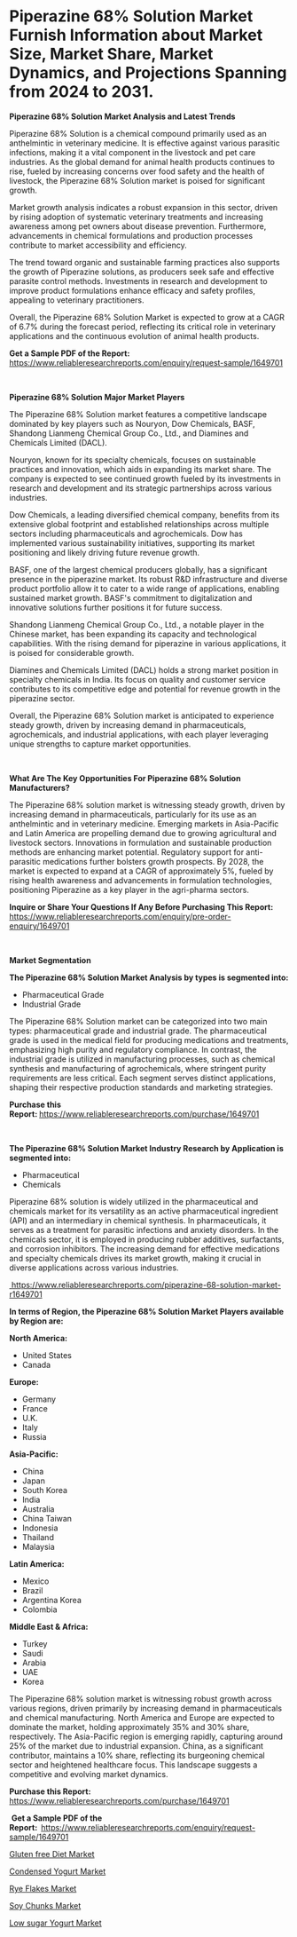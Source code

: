 <p><h1>Piperazine 68% Solution Market Furnish Information about Market Size, Market Share, Market Dynamics, and Projections Spanning from 2024 to 2031.</h1></p><p><strong>Piperazine 68% Solution Market Analysis and Latest Trends</strong></p>
<p><p>Piperazine 68% Solution is a chemical compound primarily used as an anthelmintic in veterinary medicine. It is effective against various parasitic infections, making it a vital component in the livestock and pet care industries. As the global demand for animal health products continues to rise, fueled by increasing concerns over food safety and the health of livestock, the Piperazine 68% Solution market is poised for significant growth.</p><p>Market growth analysis indicates a robust expansion in this sector, driven by rising adoption of systematic veterinary treatments and increasing awareness among pet owners about disease prevention. Furthermore, advancements in chemical formulations and production processes contribute to market accessibility and efficiency.</p><p>The trend toward organic and sustainable farming practices also supports the growth of Piperazine solutions, as producers seek safe and effective parasite control methods. Investments in research and development to improve product formulations enhance efficacy and safety profiles, appealing to veterinary practitioners.</p><p>Overall, the Piperazine 68% Solution Market is expected to grow at a CAGR of 6.7% during the forecast period, reflecting its critical role in veterinary applications and the continuous evolution of animal health products.</p></p>
<p><strong>Get a Sample PDF of the Report:&nbsp;</strong> <a href="https://www.reliableresearchreports.com/enquiry/request-sample/1649701?utm_campaign=1635&utm_medium=2&utm_source=Github&utm_content=ia&utm_term=19102024&utm_id=piperazine-68-solution">https://www.reliableresearchreports.com/enquiry/request-sample/1649701</a></p>
<p>&nbsp;</p>
<p><strong>Piperazine 68% Solution Major Market Players</strong></p>
<p><p>The Piperazine 68% Solution market features a competitive landscape dominated by key players such as Nouryon, Dow Chemicals, BASF, Shandong Lianmeng Chemical Group Co., Ltd., and Diamines and Chemicals Limited (DACL). </p><p>Nouryon, known for its specialty chemicals, focuses on sustainable practices and innovation, which aids in expanding its market share. The company is expected to see continued growth fueled by its investments in research and development and its strategic partnerships across various industries.</p><p>Dow Chemicals, a leading diversified chemical company, benefits from its extensive global footprint and established relationships across multiple sectors including pharmaceuticals and agrochemicals. Dow has implemented various sustainability initiatives, supporting its market positioning and likely driving future revenue growth.</p><p>BASF, one of the largest chemical producers globally, has a significant presence in the piperazine market. Its robust R&D infrastructure and diverse product portfolio allow it to cater to a wide range of applications, enabling sustained market growth. BASF's commitment to digitalization and innovative solutions further positions it for future success.</p><p>Shandong Lianmeng Chemical Group Co., Ltd., a notable player in the Chinese market, has been expanding its capacity and technological capabilities. With the rising demand for piperazine in various applications, it is poised for considerable growth.</p><p>Diamines and Chemicals Limited (DACL) holds a strong market position in specialty chemicals in India. Its focus on quality and customer service contributes to its competitive edge and potential for revenue growth in the piperazine sector.</p><p>Overall, the Piperazine 68% Solution market is anticipated to experience steady growth, driven by increasing demand in pharmaceuticals, agrochemicals, and industrial applications, with each player leveraging unique strengths to capture market opportunities.</p></p>
<p>&nbsp;</p>
<p><strong>What Are The Key Opportunities For Piperazine 68% Solution Manufacturers?</strong></p>
<p><p>The Piperazine 68% solution market is witnessing steady growth, driven by increasing demand in pharmaceuticals, particularly for its use as an anthelmintic and in veterinary medicine. Emerging markets in Asia-Pacific and Latin America are propelling demand due to growing agricultural and livestock sectors. Innovations in formulation and sustainable production methods are enhancing market potential. Regulatory support for anti-parasitic medications further bolsters growth prospects. By 2028, the market is expected to expand at a CAGR of approximately 5%, fueled by rising health awareness and advancements in formulation technologies, positioning Piperazine as a key player in the agri-pharma sectors.</p></p>
<p><strong>Inquire or Share Your Questions If Any Before Purchasing This Report:</strong> <a href="https://www.reliableresearchreports.com/enquiry/pre-order-enquiry/1649701?utm_campaign=1635&utm_medium=2&utm_source=Github&utm_content=ia&utm_term=19102024&utm_id=piperazine-68-solution">https://www.reliableresearchreports.com/enquiry/pre-order-enquiry/1649701</a></p>
<p>&nbsp;</p>
<p><strong>Market Segmentation</strong></p>
<p><strong>The Piperazine 68% Solution Market Analysis by types is segmented into:</strong></p>
<p><ul><li>Pharmaceutical Grade</li><li>Industrial Grade</li></ul></p>
<p><p>The Piperazine 68% Solution market can be categorized into two main types: pharmaceutical grade and industrial grade. The pharmaceutical grade is used in the medical field for producing medications and treatments, emphasizing high purity and regulatory compliance. In contrast, the industrial grade is utilized in manufacturing processes, such as chemical synthesis and manufacturing of agrochemicals, where stringent purity requirements are less critical. Each segment serves distinct applications, shaping their respective production standards and marketing strategies.</p></p>
<p><strong>Purchase this Report:&nbsp;</strong><a href="https://www.reliableresearchreports.com/purchase/1649701?utm_campaign=1635&utm_medium=2&utm_source=Github&utm_content=ia&utm_term=19102024&utm_id=piperazine-68-solution">https://www.reliableresearchreports.com/purchase/1649701</a></p>
<p>&nbsp;</p>
<p><strong>The Piperazine 68% Solution Market Industry Research by Application is segmented into:</strong></p>
<p><ul><li>Pharmaceutical</li><li>Chemicals</li></ul></p>
<p><p>Piperazine 68% solution is widely utilized in the pharmaceutical and chemicals market for its versatility as an active pharmaceutical ingredient (API) and an intermediary in chemical synthesis. In pharmaceuticals, it serves as a treatment for parasitic infections and anxiety disorders. In the chemicals sector, it is employed in producing rubber additives, surfactants, and corrosion inhibitors. The increasing demand for effective medications and specialty chemicals drives its market growth, making it crucial in diverse applications across various industries.</p></p>
<p><a href="https://www.reliableresearchreports.com/piperazine-68-solution-market-r1649701?utm_campaign=1635&utm_medium=2&utm_source=Github&utm_content=ia&utm_term=19102024&utm_id=piperazine-68-solution">&nbsp;https://www.reliableresearchreports.com/piperazine-68-solution-market-r1649701</a></p>
<p><strong>In terms of Region, the Piperazine 68% Solution Market Players available by Region are:</strong></p>
<p>
    <p> <strong> North America: </strong>
        <ul>
            <li>United States</li>
            <li>Canada</li>
        </ul>
        </p> 
    <p> <strong> Europe: </strong>
        <ul>
            <li>Germany</li>
            <li>France</li>
            <li>U.K.</li>
            <li>Italy</li>
            <li>Russia</li>
        </ul>
        </p> 
    <p> <strong> Asia-Pacific: </strong>
        <ul>
            <li>China</li>
            <li>Japan</li>
            <li>South Korea</li>
            <li>India</li>
            <li>Australia</li>
            <li>China Taiwan</li>
            <li>Indonesia</li>
            <li>Thailand</li>
            <li>Malaysia</li>
        </ul>
        </p> 
    <p> <strong> Latin America: </strong>
        <ul>
            <li>Mexico</li>
            <li>Brazil</li>
            <li>Argentina Korea</li>
            <li>Colombia</li>
        </ul>
        </p> 
    <p> <strong> Middle East & Africa: </strong>
        <ul>
            <li>Turkey</li>
            <li>Saudi</li>
            <li>Arabia</li>
            <li>UAE</li>
            <li>Korea</li>
        </ul>
    </p>
    </p>
<p><p>The Piperazine 68% solution market is witnessing robust growth across various regions, driven primarily by increasing demand in pharmaceuticals and chemical manufacturing. North America and Europe are expected to dominate the market, holding approximately 35% and 30% share, respectively. The Asia-Pacific region is emerging rapidly, capturing around 25% of the market due to industrial expansion. China, as a significant contributor, maintains a 10% share, reflecting its burgeoning chemical sector and heightened healthcare focus. This landscape suggests a competitive and evolving market dynamics.</p></p>
<p><strong>Purchase this Report: </strong><a href="https://www.reliableresearchreports.com/purchase/1649701?utm_campaign=1635&utm_medium=2&utm_source=Github&utm_content=ia&utm_term=19102024&utm_id=piperazine-68-solution">https://www.reliableresearchreports.com/purchase/1649701</a></p>
<p>&nbsp;<strong>Get a Sample PDF of the Report:&nbsp;&nbsp;</strong><a href="https://www.reliableresearchreports.com/enquiry/request-sample/1649701?utm_campaign=1635&utm_medium=2&utm_source=Github&utm_content=ia&utm_term=19102024&utm_id=piperazine-68-solution">https://www.reliableresearchreports.com/enquiry/request-sample/1649701</a></p>
<p><strong></strong></p>
<p><p><a href="https://www.linkedin.com/pulse/disruption-innovation-gluten-free-diet-industry-market-analysis-wf1se?utm_campaign=1635&utm_medium=2&utm_source=Github&utm_content=ia&utm_term=19102024&utm_id=piperazine-68-solution">Gluten free Diet Market</a></p><p><a href="https://www.linkedin.com/pulse/condensed-yogurt-market-size-type-plain-yogurtflavored-bpw3e?utm_campaign=1635&utm_medium=2&utm_source=Github&utm_content=ia&utm_term=19102024&utm_id=piperazine-68-solution">Condensed Yogurt Market</a></p><p><a href="https://www.linkedin.com/pulse/strategic-market-insights-global-rye-flakes-2024-2031-market-mint-jnsfe?utm_campaign=1635&utm_medium=2&utm_source=Github&utm_content=ia&utm_term=19102024&utm_id=piperazine-68-solution">Rye Flakes Market</a></p><p><a href="https://www.linkedin.com/pulse/soy-chunks-market-emerging-trends-future-prospects-period-from-vauwe?utm_campaign=1635&utm_medium=2&utm_source=Github&utm_content=ia&utm_term=19102024&utm_id=piperazine-68-solution">Soy Chunks Market</a></p><p><a href="https://www.linkedin.com/pulse/low-sugar-yogurt-market-evolution-future-outlook-forecasting-1qtfe?utm_campaign=1635&utm_medium=2&utm_source=Github&utm_content=ia&utm_term=19102024&utm_id=piperazine-68-solution">Low sugar Yogurt Market</a></p></p>